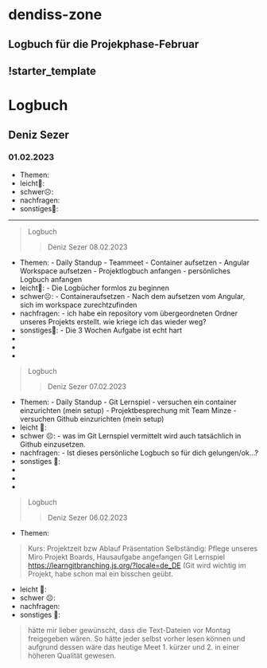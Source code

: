 # dendiss-zone
## Logbuch für die Projekphase-Februar

!starter_template
---
# Logbuch 
## Deniz Sezer
### 01.02.2023
- Themen:
- leicht🙂:
- schwer☹️:
- nachfragen:
- sonstiges🤷:
---
> Logbuch 
>> Deniz Sezer     08.02.2023
- Themen:         - Daily Standup
                - Teammeet
                - Container aufsetzen
                - Angular Workspace aufsetzen
                - Projektlogbuch anfangen
                - persönliches Logbuch anfangen
- leicht🙂:       - Die Logbücher formlos zu beginnen       
- schwer☹️:       - Containeraufsetzen
                - Nach dem aufsetzen vom Angular, sich im workspace zurechtzufinden
- nachfragen:     - ich habe ein repository vom übergeordneten Ordner unseres Projekts erstellt.
                  wie kriege ich das wieder weg?
- sonstiges🤷:    - Die 3 Wochen Aufgabe ist echt hart
-
-
-
> Logbuch
>> Deniz Sezer     07.02.2023
- Themen:         - Daily Standup
                - Git Lernspiel
                - versuchen ein container einzurichten (mein setup)
                - Projektbesprechung mit Team Minze
                - versuchen Github einzurichten (mein setup)
- leicht 🙂:	
- schwer ☹️:      - was im Git Lernspiel vermittelt wird auch tatsächlich in Github einzusetzen.
- nachfragen:     - Ist dieses persönliche Logbuch so für dich gelungen/ok…?
- sonstiges 🤷:
-	
-
-
> Logbuch 
>> Deniz Sezer     06.02.2023
- Themen:
> Kurs: Projektzeit bzw Ablauf Präsentation
> Selbständig: Pflege unseres Miro Projekt Boards,
> Hausaufgabe angefangen
> Git Lernspiel https://learngitbranching.js.org/?locale=de_DE (Git wird wichtig im Projekt, habe schon mal ein bisschen geübt.
- leicht 🙂:	
- schwer ☹️:	
- nachfragen:	
- sonstiges 🤷:
> hätte mir lieber gewünscht, dass die Text-Dateien vor Montag freigegeben wären. So hätte jeder selbst vorher lesen können und aufgrund dessen wäre das heutige Meet 1. kürzer und 2. in einer höheren Qualität gewesen.
